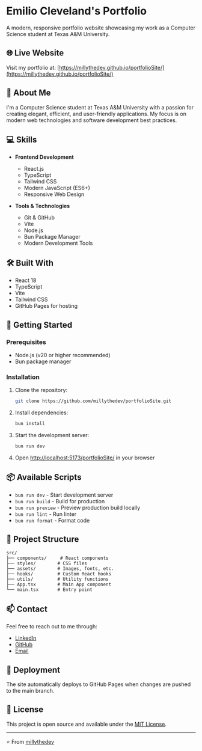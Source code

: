 # Emilio Cleveland's Portfolio

A modern, responsive portfolio website showcasing my work as a Computer Science student at Texas A&M University.

## 🌐 Live Website

Visit my portfolio at: [https://millythedev.github.io/portfolioSite/](https://millythedev.github.io/portfolioSite/)

## 🚀 About Me

I'm a Computer Science student at Texas A&M University with a passion for creating elegant, efficient, and user-friendly applications. My focus is on modern web technologies and software development best practices.

## 💻 Skills

- **Frontend Development**
  - React.js
  - TypeScript
  - Tailwind CSS
  - Modern JavaScript (ES6+)
  - Responsive Web Design

- **Tools & Technologies**
  - Git & GitHub
  - Vite
  - Node.js
  - Bun Package Manager
  - Modern Development Tools

## 🛠️ Built With

- React 18
- TypeScript
- Vite
- Tailwind CSS
- GitHub Pages for hosting

## 🚀 Getting Started

### Prerequisites

- Node.js (v20 or higher recommended)
- Bun package manager

### Installation

1. Clone the repository:
   ```bash
   git clone https://github.com/millythedev/portfolioSite.git
   ```

2. Install dependencies:
   ```bash
   bun install
   ```

3. Start the development server:
   ```bash
   bun run dev
   ```

4. Open [http://localhost:5173/portfolioSite/](http://localhost:5173/portfolioSite/) in your browser

## 📦 Available Scripts

- `bun run dev` - Start development server
- `bun run build` - Build for production
- `bun run preview` - Preview production build locally
- `bun run lint` - Run linter
- `bun run format` - Format code

## 📂 Project Structure

```
src/
├── components/     # React components
├── styles/        # CSS files
├── assets/        # Images, fonts, etc.
├── hooks/         # Custom React hooks
├── utils/         # Utility functions
├── App.tsx        # Main App component
└── main.tsx       # Entry point
```

## 📫 Contact

Feel free to reach out to me through:
- [LinkedIn](https://www.linkedin.com/in/your-linkedin)
- [GitHub](https://github.com/millythedev)
- [Email](mailto:your.email@example.com)

## 🔄 Deployment

The site automatically deploys to GitHub Pages when changes are pushed to the main branch.

## 📝 License

This project is open source and available under the [MIT License](LICENSE).

---

⭐️ From [millythedev](https://github.com/millythedev)
